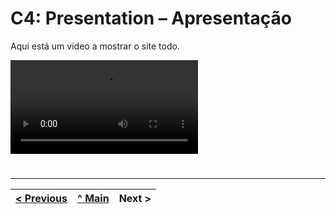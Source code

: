 # C4: Presentation – Apresentação


Aqui está um video a mostrar o site todo.

<video>
  <source src="img/video.mp4">
  Seu navegador não suporta o elemento de vídeo.
</video>


#

---  
[< Previous](c3.md) | [^ Main](https://github.com/tiwm23tig01) | Next >
:--- | :---: | ---: 
